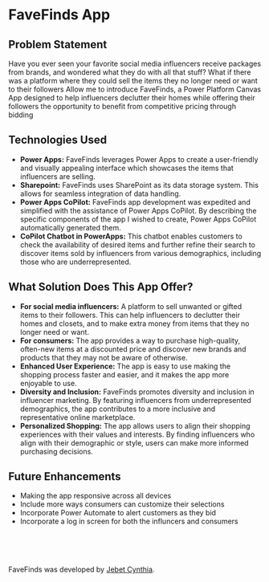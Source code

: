 # FaveFinds App

## Problem Statement
Have you ever seen your favorite social media influencers receive packages from brands, and wondered what they do with all that stuff? What if there was a platform where they could sell the items they no longer need or want to their followers
Allow me to introduce FaveFinds, a Power Platform Canvas App designed to help influencers declutter their homes while offering their followers the opportunity to benefit from competitive pricing through bidding

## Technologies Used
* **Power Apps:** FaveFinds leverages Power Apps to create a user-friendly and visually appealing interface which showcases the items that influencers are selling.
* **Sharepoint:** 
FaveFinds uses SharePoint as its data storage system. This allows for seamless integration of data handling.
* **Power Apps CoPilot:** FaveFinds app development was expedited and simplified with the assistance of Power Apps CoPilot. By describing the specific components of the app I wished to create, Power Apps CoPilot automatically generated them.
* **CoPilot Chatbot in PowerApps:** This chatbot enables customers to check the availability of desired items and further refine their search to discover items sold by influencers from various demographics, including those who are underrepresented.

## What Solution Does This App Offer?
* **For social media influencers:** A platform to sell unwanted or gifted items to their followers. This can help influencers to declutter their homes and closets, and to make extra money from items that they no longer need or want.
* **For consumers:** The app provides a way to purchase high-quality, often-new items at a discounted price and discover new brands and products that they may not be aware of otherwise.
* **Enhanced User Experience:** The app is easy to use making the shopping process faster and easier, and it makes the app more enjoyable to use.
* **Diversity and Inclusion:** FaveFinds promotes diversity and inclusion in influencer marketing. By featuring influencers from underrepresented demographics, the app contributes to a more inclusive and representative online marketplace.
* **Personalized Shopping:** The app allows users to align their shopping experiences with their values and interests. By finding influencers who align with their demographic or style, users can make more informed purchasing decisions.

## Future Enhancements
* Making the app responsive across all devices
* Include more ways consumers can customize their selections
* Incorporate Power Automate to alert customers as they bid
* Incorporate a log in screen for both the influncers and consumers

</br>
</br>
</br>

FaveFinds was developed by [Jebet Cynthia](https://github.com/Jebet812).
